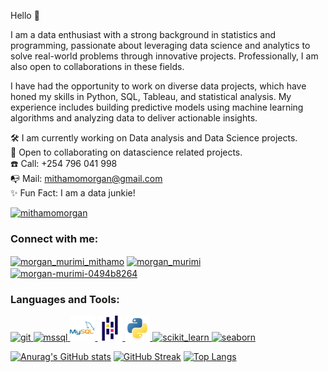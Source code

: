 Hello 👋

I am a data enthusiast with a strong background in statistics and programming, passionate about leveraging data science and analytics to solve real-world problems through innovative projects. Professionally, I am also open to collaborations in these fields.

I have had the opportunity to work on diverse data projects, which have honed my skills in Python, SQL, Tableau, and statistical analysis. My experience includes building predictive models using machine learning algorithms and analyzing data to deliver actionable insights.

🛠️ I am currently working on Data analysis and Data Science projects.</br>
🤝 Open to collaborating on datascience related projects.</br>
☎️ Call: +254 796 041 998</br>
📭 Mail: mithamomorgan@gmail.com</br>
✨ Fun Fact: I am a data junkie!</br>

<p align="left"> <a href="https://github.com/ryo-ma/github-profile-trophy"><img src="https://github-profile-trophy.vercel.app/?username=mithamomorgan" alt="mithamomorgan" /></a> </p>

<h3 align="left">Connect with me:</h3>
<p align="left">
<a href="https://dev.to/morgan_murimi_mithamo" target="blank"><img align="center" src="https://raw.githubusercontent.com/rahuldkjain/github-profile-readme-generator/master/src/images/icons/Social/devto.svg" alt="morgan_murimi_mithamo" height="30" width="40" /></a>
<a href="https://twitter.com/morgan_murimi" target="blank"><img align="center" src="https://raw.githubusercontent.com/rahuldkjain/github-profile-readme-generator/master/src/images/icons/Social/twitter.svg" alt="morgan_murimi" height="30" width="40" /></a>
<a href="https://linkedin.com/in/morgan-murimi-0494b8264" target="blank"><img align="center" src="https://raw.githubusercontent.com/rahuldkjain/github-profile-readme-generator/master/src/images/icons/Social/linked-in-alt.svg" alt="morgan-murimi-0494b8264" height="30" width="40" /></a>
</p>

<h3 align="left">Languages and Tools:</h3>
<p align="left"> <a href="https://git-scm.com/" target="_blank" rel="noreferrer"> <img src="https://www.vectorlogo.zone/logos/git-scm/git-scm-icon.svg" alt="git" width="40" height="40"/> </a> <a href="https://www.microsoft.com/en-us/sql-server" target="_blank" rel="noreferrer"> <img src="https://www.svgrepo.com/show/303229/microsoft-sql-server-logo.svg" alt="mssql" width="40" height="40"/> </a> <a href="https://www.mysql.com/" target="_blank" rel="noreferrer"> <img src="https://raw.githubusercontent.com/devicons/devicon/master/icons/mysql/mysql-original-wordmark.svg" alt="mysql" width="40" height="40"/> </a> <a href="https://pandas.pydata.org/" target="_blank" rel="noreferrer"> <img src="https://raw.githubusercontent.com/devicons/devicon/2ae2a900d2f041da66e950e4d48052658d850630/icons/pandas/pandas-original.svg" alt="pandas" width="40" height="40"/> </a> <a href="https://www.python.org" target="_blank" rel="noreferrer"> <img src="https://raw.githubusercontent.com/devicons/devicon/master/icons/python/python-original.svg" alt="python" width="40" height="40"/> </a> <a href="https://scikit-learn.org/" target="_blank" rel="noreferrer"> <img src="https://upload.wikimedia.org/wikipedia/commons/0/05/Scikit_learn_logo_small.svg" alt="scikit_learn" width="40" height="40"/> </a> <a href="https://seaborn.pydata.org/" target="_blank" rel="noreferrer"> <img src="https://seaborn.pydata.org/_images/logo-mark-lightbg.svg" alt="seaborn" width="40" height="40"/> </a> </p>



[![Anurag's GitHub stats](https://github-readme-stats.vercel.app/api?username=MithamoMorgan&show_icons=true&theme=highcontrast)](https://github.com/MithamoMorgan/github-readme-stats&show_icons=true&theme=highcontrast)
[![GitHub Streak](https://github-readme-streak-stats-eight-delta.vercel.app?user=MithamoMorgan&theme=highcontrast)](https://git.io/streak-stats)
[![Top Langs](https://github-readme-stats.vercel.app/api/top-langs/?username=MithamoMorgan&theme=highcontrast)](https://github.com/MithamoMorgan/github-readme-stats&theme=highcontrast)


